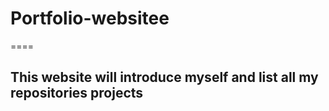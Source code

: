 # Portfolio-websitee

====

## This website will introduce myself and list all my repositories projects
